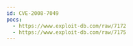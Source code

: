 ```yaml
---
id: CVE-2008-7049
pocs:
  - https://www.exploit-db.com/raw/7172
  - https://www.exploit-db.com/raw/7175
---
```

